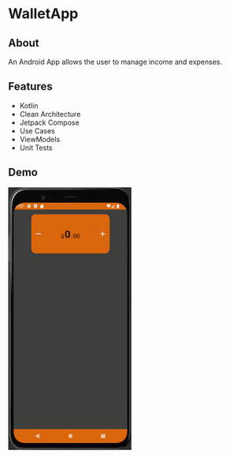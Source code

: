 # WalletApp

## About

An Android App allows the user to manage income and expenses.

## Features
* Kotlin
* Clean Architecture
* Jetpack Compose
* Use Cases
* ViewModels
* Unit Tests

## Demo

<img src="./demo/wallet-demo.gif" width="250" />